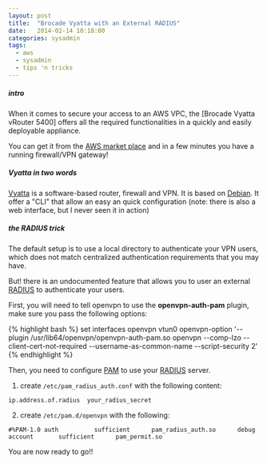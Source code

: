 ```yaml
---
layout: post
title:  "Brocade Vyatta with an External RADIUS"
date:   2014-02-14 10:18:00
categories: sysadmin
tags:
  - aws
  - sysadmin
  - tips 'n tricks
---
```

##### intro
When it comes to secure your access to an AWS VPC, the [Brocade Vyatta vRouter 5400] offers all the required functionalities in a quickly and easily deployable appliance.

You can get it from the [AWS market place][aws-market] and in a few minutes you have a running firewall/VPN gateway!

##### Vyatta in two words
[Vyatta] is a software-based router, firewall and VPN. It is based on [Debian][debian]. It offer a "CLI" that allow an easy an quick configuration (note: there is also a web interface, but I never seen it in action)

##### the RADIUS trick
The default setup is to use a local directory to authenticate your VPN users, which does not match centralized authentication requirements that you may have.

But! there is an undocumented feature that allows you to user an external [RADIUS][radius] to authenticate your users.


First, you will need to tell openvpn to use the **openvpn-auth-pam** plugin, make sure you pass the following options:

{% highlight bash %}
set interfaces openvpn vtun0 openvpn-option '--plugin
/usr/lib64/openvpn/openvpn-auth-pam.so openvpn --comp-lzo
--client-cert-not-required --username-as-common-name --script-security 2'
{% endhighlight %}

Then, you need to configure [PAM][pam] to use your [RADIUS][radius] server.

1. create `/etc/pam_radius_auth.conf` with the following content:

`
ip.address.of.radius  your_radius_secret
`

2. create `/etc/pam.d/openvpn` with the following:

`
#%PAM-1.0
auth          sufficient      pam_radius_auth.so      debug
account       sufficient      pam_permit.so
`

You are now ready to go!!

[aws-market]: https://aws.amazon.com/marketplace/pp/B009I5TLOE/ref=mkt_ste_l2_nw_f2?nc2=h_l3_n
[brocade]: http://www.brocade.com/products/all/network-functions-virtualization/product-details/5400-vrouter/specifications.page
[radius]: http://en.wikipedia.org/wiki/RADIUS
[vyatta]: http://en.wikipedia.org/wiki/Vyatta
[debian]: http://www.debian.org
[pam]: http://en.wikipedia.org/wiki/Pluggable_authentication_module
